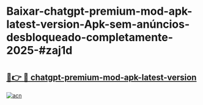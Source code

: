 # Baixar-chatgpt-premium-mod-apk-latest-version-Apk-sem-anúncios-desbloqueado-completamente-2025-#zaj1d

# <h2><a href="https://ainizakaria.my?title=chatgpt-premium-mod-apk-latest-version&ref=24M">🔗👉 🔴 chatgpt-premium-mod-apk-latest-version</a></h2>

[![acn](https://github.com/user-attachments/assets/0f9c940e-d8b0-45ae-aac7-cd30a18b3e1c)](https://ainizakaria.my?title=chatgpt-premium-mod-apk-latest-version&ref=24M)

